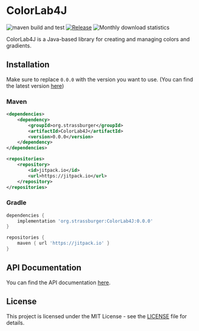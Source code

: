 # ColorLab4J

![maven build and test](https://github.com/KartoffelChipss/ColorLab4J/actions/workflows/maven-build-and-test.yml/badge.svg)
[![Release](https://jitpack.io/v/KartoffelChipss/ColorLab4J.svg)](https://jitpack.io/#KartoffelChipss/ColorLab4J)
![Monthly download statistics](https://jitpack.io/v/KartoffelChipss/ColorLab4J/month.svg)

ColorLab4J is a Java-based library for creating and managing colors and gradients.

## Installation

Make sure to replace `0.0.0` with the version you want to use. (You can find the latest version [here](https://jitpack.io/#KartoffelChipss/ColorLab4J))

### Maven

```xml
<dependencies>
    <dependency>
        <groupId>org.strassburger</groupId>
        <artifactId>ColorLab4J</artifactId>
        <version>0.0.0</version>
    </dependency>
</dependencies>

<repositories>
    <repository>
        <id>jitpack.io</id>
        <url>https://jitpack.io</url>
    </repository>
</repositories>
```

### Gradle

```groovy
dependencies {
    implementation 'org.strassburger:ColorLab4J:0.0.0'
}

repositories {
    maven { url 'https://jitpack.io' }
}
```

## API Documentation

You can find the API documentation [here](https://colorlab4j.j4n.net/).

## License

This project is licensed under the MIT License - see the [LICENSE](https://github.com/KartoffelChipss/ColorLab4J/blob/main/LICENSE) file for details.